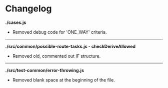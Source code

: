 # Changelog

**./cases.js**
* Removed debug code for 'ONE_WAY' criteria.

---

**./src/common/possible-route-tasks.js - checkDeriveAllowed**
* Removed old, commented out IF structure.

---

**./src/test-common/error-throwing.js**
* Removed blank space at the beginning of the file.